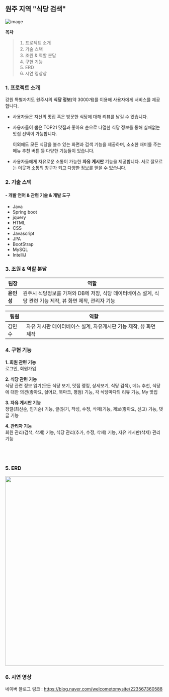 ## 원주 지역 "식당 검색"
![image](https://github.com/user-attachments/assets/a6e45b71-b216-4fab-8f84-b6f1030b6c51)

**목차**
> 1. 프로젝트 소개
> 2. 기술 스택
> 3. 조원 & 역할 분담
> 4. 구현 기능
> 5. ERD
> 6. 시연 영상상



### 1. 프로젝트 소개

강원 특별자치도 원주시의 **식당 정보**(약 3000개)를 이용해 사용자에게 서비스를 제공합니다.
 - 사용자들은 자신의 맛집 혹은 방문한 식당에 대해 리뷰를 남길 수 있습니다.
 - 사용자들이 뽑은 TOP21 맛집과 좋아요 순으로 나열한 식당 정보를 통해 실패없는 맛집 선택이 가능합니다.
   
   이외에도 모든 식당을 볼수 있는 화면과 검색 기능을 제공하며, 소소한 재미를 주는 메뉴 추천 버튼 등 다양한 기능들이 있습니다.

 - 사용자들에게 자유로운 소통이 가능한 **자유 게시판** 기능을 제공합니다. 서로 잘모르는 이웃과 소통의 창구가 되고 다양한 정보를 얻을 수 있습니다.

### 2. 기술 스택
#### - 개발 언어 & 관련 기술 & 개발 도구
 - Java
- Spring boot
 - jquery
 - HTML
 - CSS
 - Javascript
 - JPA
 - BootStrap
 - MySQL
 - IntelliJ

### 3. 조원 & 역할 분담
|팀장|역할|
|--|--|
|**윤인성**|원주시 식당정보를 가져와 DB에 저장, 식당 데이터베이스 설계, 식당 관련 기능 제작, 뷰 화면 제작, 관리자 기능|


|팀원|역할|
|--|--|
|김민수|자유 게시판 데이터베이스 설계, 자유게시판 기능 제작, 뷰 화면 제작|


### 4. 구현 기능
**1. 회원 관련 기능**  
로그인, 회원가입  

**2. 식당 관련 기능**  
식당 관련 정보 읽기(모든 식당 보기, 맛집 랭킹, 상세보기, 식당 검색), 메뉴 추천, 식당에 대한 의견(좋아요, 싫어요, 북마크, 평점) 기능, 각 식당마다의 리뷰 기능, My 맛집

**3. 자유 게시판 기능**  
정렬(최신순, 인기순) 기능, 글(읽기, 작성, 수정, 삭제)기능, 제보(좋아요, 신고) 기능, 댓글 기능

**4. 관리자 기능**  
회원 관리(검색, 삭제) 기능, 식당 관리(추가, 수정, 삭제) 기능, 자유 게시판(삭제) 관리 기능
<br/><br/><br/><br/>



### 5. ERD ###

<img src="https://github.com/user-attachments/assets/86517f66-692f-4c6b-8d95-01cb42ca8802"  width="900" height="600"/>


### 6. 시연 영상 ###
네이버 블로그 링크 : https://blog.naver.com/welcometomysite/223567360588





